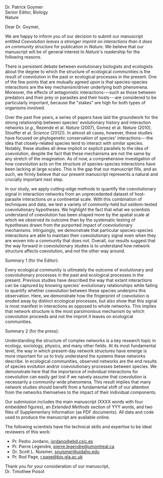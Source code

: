 Dr. Patrick Goymer   
Senior Editor, Biology   
Nature

Dear Dr. Goymer,

We are happy to inform you of our decision to submit our manuscript
entitled *Coevolution leaves a stronger imprint on interactions than it
does on community structure* for publication in *Nature*. We believe that
our manuscript will be of general interest to *Nature*'s readership for the
following reasons.

There is persistent debate between evolutionary biologists and ecologists about
the degree to which the structure of ecological communities is the result of
coevolution in the past or ecological processes in the present. One of the few
points that are mutually agreed upon is that species-species interactions are
the key mechanism/driver underlying both phenomena. Moreover, the effects of
antagonistic interactions---such as those between predators and their prey
or parasites and their hosts---are considered to be particularly important,
because the "stakes" are high for both types of organisms involved.

Over the past five years, a series of papers have laid the groundwork for
the strong relationship between species' evolutionary history and interaction
networks (*e.g.*, Rezende et al. *Nature* (2007), Gomez et al. *Nature* (2010),
Stouffer et al. *Science* (2012)). In almost all cases, however, these studies
have focused on phylogenetic conservation of species' interactions---the
idea that closely-related species tend to interact with similar species.
Notably, these studies all drew implicit or explicit parallels to the idea
of coevolution, despite the fact that these mechanisms are not the same by
any stretch of the imagination. As of now, a comprehensive investigation of
how coevolution acts on the structure of species-species interactions have
been lacking at large scales. This is the gap that our manuscript fills,
and as such, we firmly believe that our present manuscript represents a
natural and crucially important next step.

In our study, we apply cutting-edge methods to quantify the coevolutionary
signal in interaction networks from an unprecedented dataset of host-parasite
interactions on a continental scale. With this combination of techniques and
data, we test a variety of commonly-held but seldom-tested coevolutionary
hypotheses. We highlight the fact that what we scientists understand of
coevolution has been shaped more by the spatial scale at which we observed
its outcome than by the systematic testing of hypotheses drawn from the
purported impact of coevolutionary mechanisms. Intriguingly, we demonstrate
that particular species-species interactions are able to maintain their
coevolutionary signal even when they are woven into a community that does
not. Overall, our results suggest that the way forward in coevolutionary
studies is to understand how network structure affects coevolution, and *not*
the other way around.

Summary 1 (for the Editor):

Every ecological community is ultimately the outcome of evolutionary
and coevolutionary processes in the past and ecological processes in the
present. Previous studies have described the way that extant interactions
can be captured by knowing species' evolutionary relationships while
failing to quantify whether coevolution between these species underpins
this observation.  Here, we demonstrate how the fingerprint of coevolution
is eroded away by distinct ecological processes, but also show that this
signal is most manifest in interactions as opposed to whole networks. This
implies that network structure is the most parsimonious mechanism by which
coevolution proceeds and not the imprint it leaves on ecological communities.

Summary 2 (for the press):

Understanding the structure of complex networks is a key research topic in
ecology, sociology, physics, and many other fields. At its most fundamental
level, the way in which present-day network structures have emerge is more
important for us to truly understand the systems these networks describe. In
ecological communities, observed networks are the end results of species
evolution and/or coevolutionary processes between species.  We demonstrate
here that the importance of individual interactions for coevolution can
easily get lost if we naively assume that coevolution is necessarily a
community-wide phenomena. This result implies that many network studies
should benefit from a fundamental shift of our attention from the networks
themselves to the impact of their individual components.

Our submission includes the main manuscript (XXXX words with four embedded
figures), an *Extended Methods* section of YYY words, and two files of
Supplementary Information (as PDF documents). All data and code used to
produce the manuscript are available online.

The following scientists have the technical skills and expertise to be ideal
reviewers of this work:

- Pr. Pedro Jordano, jordano@ebd.csic.es
- Pr. Pierre Legendre, pierre.legendre@umontreal.ca
- Dr. Scott L. Nuismer, snuismer@uidaho.edu
- Pr. Rod Page, r.page@bio.gla.ac.uk

Thank you for your consideration of our manuscript,   
Dr. Timothee Poisot
